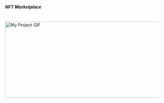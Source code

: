 ##### NFT Marketplace
<br>
<img src="./projectDisplayGif/gNFTmTruffle.gif" alt="My Project GIF" width="850" height="250">